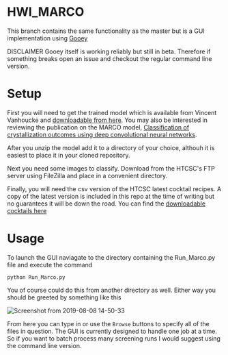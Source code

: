 # HWI_MARCO

This branch contains the same functionality as the master but is a GUI implementation using [Gooey](https://github.com/chriskiehl/Gooey)

DISCLAIMER
Gooey itself is working reliably but still in beta. Therefore if something breaks open an issue and checkout the regular command line version. 

# Setup

First you will need to get the trained model which is available from Vincent Vanhoucke and [downloadable from here](https://storage.googleapis.com/marco-168219-model/savedmodel.zip). You may also be interested in reviewing the publication on the MARCO model, 
[Classification of crystallization outcomes using deep convolutional neural networks](https://arxiv.org/abs/1803.10342).

After you unzip the model add it to a directory of your choice, althouh it is easiest to place it in your cloned repository.

Next you need some images to classify. Download from the HTCSC's FTP server using FileZilla and place in a convenient directory.

Finally, you will need the csv version of the HTCSC latest cocktail recipes. A copy of the latest version is included in this repo at the time of writing but no guarantees it will be down the road. You can find the [downloadable cocktails here](https://hwi.buffalo.edu/crystallization-cocktails/)

# Usage

To launch the GUI naviagate to the directory containing the Run_Marco.py file and execute the command
```
python Run_Marco.py
```
You of course could do this from another directory as well. Either way you should be greeted by something like this

![Screenshot from 2019-08-08 14-50-33](https://user-images.githubusercontent.com/45807040/62733313-f1ff3c00-b9eb-11e9-897d-3f1d22a02848.png)

From here you can type in or use the ```Browse``` buttons to specify all of the files in question. The GUI is currently designed to handle one job at a time. So if you want to batch process many screening runs I would suggest using the command line version. 

